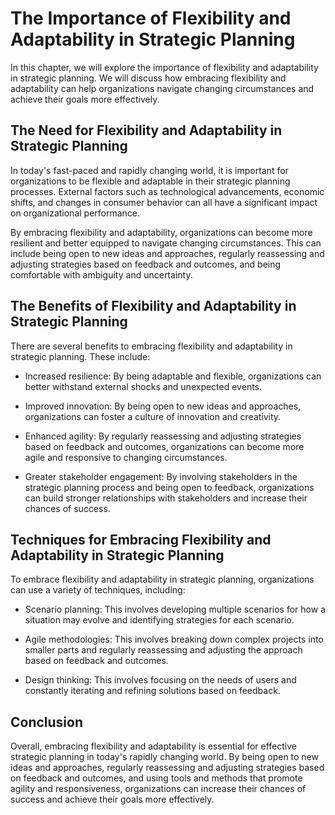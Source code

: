 The Importance of Flexibility and Adaptability in Strategic Planning
=======================================================================================================================

In this chapter, we will explore the importance of flexibility and adaptability in strategic planning. We will discuss how embracing flexibility and adaptability can help organizations navigate changing circumstances and achieve their goals more effectively.

The Need for Flexibility and Adaptability in Strategic Planning
---------------------------------------------------------------

In today's fast-paced and rapidly changing world, it is important for organizations to be flexible and adaptable in their strategic planning processes. External factors such as technological advancements, economic shifts, and changes in consumer behavior can all have a significant impact on organizational performance.

By embracing flexibility and adaptability, organizations can become more resilient and better equipped to navigate changing circumstances. This can include being open to new ideas and approaches, regularly reassessing and adjusting strategies based on feedback and outcomes, and being comfortable with ambiguity and uncertainty.

The Benefits of Flexibility and Adaptability in Strategic Planning
------------------------------------------------------------------

There are several benefits to embracing flexibility and adaptability in strategic planning. These include:

* Increased resilience: By being adaptable and flexible, organizations can better withstand external shocks and unexpected events.

* Improved innovation: By being open to new ideas and approaches, organizations can foster a culture of innovation and creativity.

* Enhanced agility: By regularly reassessing and adjusting strategies based on feedback and outcomes, organizations can become more agile and responsive to changing circumstances.

* Greater stakeholder engagement: By involving stakeholders in the strategic planning process and being open to feedback, organizations can build stronger relationships with stakeholders and increase their chances of success.

Techniques for Embracing Flexibility and Adaptability in Strategic Planning
---------------------------------------------------------------------------

To embrace flexibility and adaptability in strategic planning, organizations can use a variety of techniques, including:

* Scenario planning: This involves developing multiple scenarios for how a situation may evolve and identifying strategies for each scenario.

* Agile methodologies: This involves breaking down complex projects into smaller parts and regularly reassessing and adjusting the approach based on feedback and outcomes.

* Design thinking: This involves focusing on the needs of users and constantly iterating and refining solutions based on feedback.

Conclusion
----------

Overall, embracing flexibility and adaptability is essential for effective strategic planning in today's rapidly changing world. By being open to new ideas and approaches, regularly reassessing and adjusting strategies based on feedback and outcomes, and using tools and methods that promote agility and responsiveness, organizations can increase their chances of success and achieve their goals more effectively.
